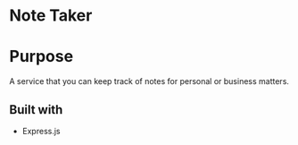 # Note Taker

# Purpose
A service that you can keep track of notes for personal or business matters.

## Built with
* Express.js
